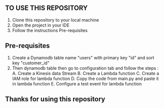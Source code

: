## TO USE THIS REPOSITORY

1. Clone this repository to your local machine
2. Open the project in your IDE
3. Follow the instructions Pre-requisites

## Pre-requisites

1. Create a Dynamodb table name "users" with primary key "id" and sort key "customer_id"
2. Then dynamodb table then go to configuration tab and follow the steps :
   A. Create a Kinesis data Stream
   B. Create a Lambda function
   C. Create a IAM role for lambda function
   D. Copy the code from main.py and paste it in lambda function
   E. Configure a test event for lambda function

## Thanks for using this repository

```

```
